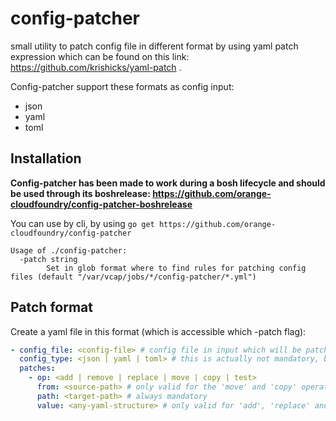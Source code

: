 # config-patcher

small utility to patch config file in different format by using yaml patch expression which can be found on this link: https://github.com/krishicks/yaml-patch .

Config-patcher support these formats as config input:
- json
- yaml
- toml

## Installation 

**Config-patcher has been made to work during a bosh lifecycle and should be used through its boshrelease: https://github.com/orange-cloudfoundry/config-patcher-boshrelease**

You can use by cli, by using `go get https://github.com/orange-cloudfoundry/config-patcher`

```
Usage of ./config-patcher:
  -patch string
    	Set in glob format where to find rules for patching config files (default "/var/vcap/jobs/*/config-patcher/*.yml")
```

## Patch format

Create a yaml file in this format (which is accessible which -patch flag):

```yaml
- config_file: <config-file> # config file in input which will be patched
  config_type: <json | yaml | toml> # this is actually not mandatory, but you could need to set explicitly type of your config file
  patches:
    - op: <add | remove | replace | move | copy | test>
      from: <source-path> # only valid for the 'move' and 'copy' operations
      path: <target-path> # always mandatory
      value: <any-yaml-structure> # only valid for 'add', 'replace' and 'test' operations
```